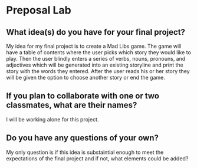 # Preposal Lab

## What idea(s) do you have for your final project?

My idea for my final project is to create a Mad Libs game. The game will have a table of contents where the user picks which story they would like to play. Then the user blindly enters a series of verbs, nouns, pronouns, and adjectives which will be generated into an existing storyline and print the story with the words they entered. After the user reads his or her story they will be given the option to choose another story or end the game. 

## If you plan to collaborate with one or two classmates, what are their names?

I will be working alone for this project.

## Do you have any questions of your own?

My only question is if this idea is substaintial enough to meet the expectations of the final project and if not, what elements could be added?
